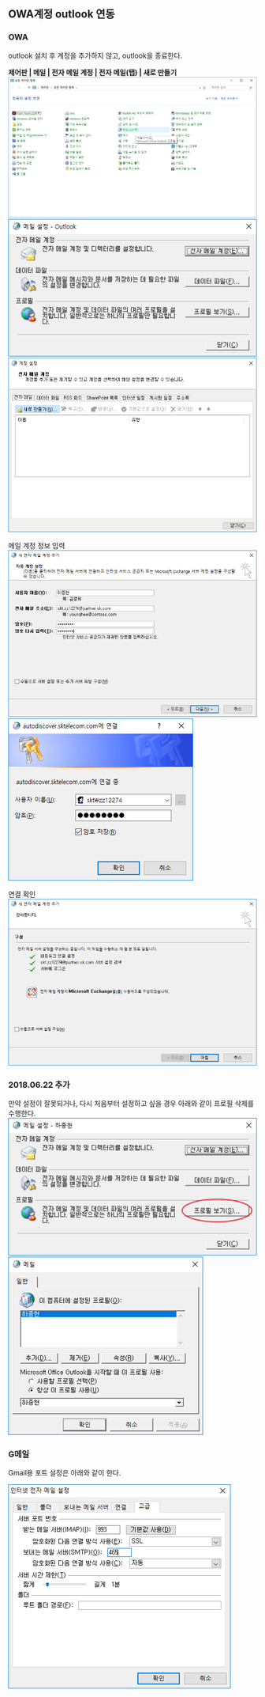 OWA계정 outlook 연동
-------------------

### OWA

outlook 설치 후 계정을 추가하지 않고, outlook을 종료한다.  

**제어판 | 메일 | 전자 메일 계정 | 전자 메일(탭) | 새로 만들기**
![제어판]
![메일]
![계정추가]

메일 계정 정보 입력
![계정정보 입력]
![인증]

연결 확인
![완료]

### 2018.06.22 추가

만약 설정이 잘못되거나, 다시 처음부터 설정하고 싶을 경우 아래와 같이 프로필 삭제를 수행한다.
![프로필선택]
![프로필삭제]

### G메일

Gmail용 포트 설정은 아래와 같이 한다.

![G메일포트설정]

[제어판]: /images/2017-10-20-owa-설정/001.png
[메일]: /images/2017-10-20-owa-설정/002.png
[계정추가]: /images/2017-10-20-owa-설정/003.png
[계정정보 입력]: /images/2017-10-20-owa-설정/004.png
[인증]: /images/2017-10-20-owa-설정/005.png
[완료]: /images/2017-10-20-owa-설정/006.png
[프로필선택]: /images/2017-10-20-owa-설정/007.png
[프로필삭제]: /images/2017-10-20-owa-설정/008.png
[G메일포트설정]: /images/2017-10-20-owa-설정/009.png